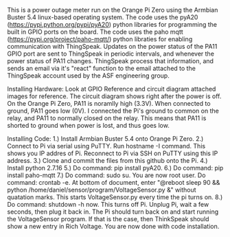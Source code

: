 This is a power outage meter run on the Orange Pi Zero using the Armbian Buster 5.4 linux-based operating system. The code uses the pyA20 (https://pypi.python.org/pypi/pyA20) python libraries for programming the built in GPIO ports on the board. The code uses the paho mqtt (https://pypi.org/project/paho-mqtt/) python libraties for enabling communication with ThingSpeak. Updates on the power status of the PA11 GPIO port are sent to ThingSpeak in periodic intervals, and whenever the power status of PA11 changes. ThingSpeak process that information, and sends an email via it's "react" function to the email attached to the ThingSpeak account used by the ASF engineering group. 

Installing Hardware: 
Look at GPIO Reference and circuit diagram attached images for reference. The circuit diagram shows right after the power is off. On the Orange Pi Zero, PA11 is noramlly high (3.3V). When connected to ground, PA11 goes low (0V). I connected the Pi's ground to common on the relay, and PA11 to normally closed on the relay. This means that PA11 is shorted to ground when power is lost, and thus goes low. 

Installing Code:
1.) Install Armbian Buster 5.4 onto Orange Pi Zero. 
2.) Connect to Pi via serial using PuTTY. Run hostname -I command. This shows you IP addres of Pi. Reconnect to Pi via SSH on PuTTY using this IP address.
3.) Clone and commit the files from this github onto the Pi. 
4.) Install python 2.7.16
5.) Do command: pip install pyA20.
6.) Do command: pip install paho-mqtt
7.) Do command: sudo su. You are now root user. Do command: crontab -e. At bottom of document, enter "@reboot sleep 90 && python /home/daniel/sensor/program/VoltageSensor.py &" without quatation marks. This starts VoltageSensor.py every time the pi turns on.
8.) Do command: shutdown -h now. This turns off Pi. Unplug Pi, wait a few seconds, then plug it back in. The Pi should turn back on and start running the VoltageSensor program. If that is the case, then ThinkSpeak should show a new entry in Rich Voltage. You are now done with code installation.




























